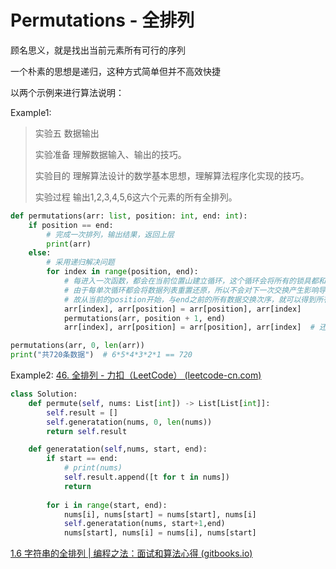 # Permutations - 全排列

顾名思义，就是找出当前元素所有可行的序列

一个朴素的思想是递归，这种方式简单但并不高效快捷



以两个示例来进行算法说明：

Example1: 

>实验五     数据输出
>
>实验准备
>理解数据输入、输出的技巧。
>
>实验目的
>理解算法设计的数学基本思想，理解算法程序化实现的技巧。
>
>实验过程
>输出1,2,3,4,5,6这六个元素的所有全排列。

```python
def permutations(arr: list, position: int, end: int):
    if position == end:
        # 完成一次排列，输出结果，返回上层
        print(arr)
    else:
        # 采用递归解决问题
        for index in range(position, end):
            # 每进入一次函数，都会在当前位置山建立循环，这个循环会将所有的锁具都和当前数进行一次交换
            # 由于每单次循环都会将数据列表重置还原，所以不会对下一次交换产生影响导致重复
            # 故从当前的position开始，与end之前的所有数据交换次序，就可以得到所有内容
            arr[index], arr[position] = arr[position], arr[index]
            permutations(arr, position + 1, end)
            arr[index], arr[position] = arr[position], arr[index]  # 还原到交换前的状态，为了进行下一次交换

permutations(arr, 0, len(arr))
print("共720条数据")  # 6*5*4*3*2*1 == 720
```



Example2: [46. 全排列 - 力扣（LeetCode） (leetcode-cn.com)](https://leetcode-cn.com/problems/permutations/)

```python
class Solution:
    def permute(self, nums: List[int]) -> List[List[int]]:
        self.result = []
        self.generatation(nums, 0, len(nums))
        return self.result

    def generatation(self,nums, start, end):
        if start == end:
            # print(nums)
            self.result.append([t for t in nums])
            return
        
        for i in range(start, end):
            nums[i], nums[start] = nums[start], nums[i]
            self.generatation(nums, start+1,end)
            nums[start], nums[i] = nums[i], nums[start]
```



[1.6 字符串的全排列 | 编程之法：面试和算法心得 (gitbooks.io)](https://wizardforcel.gitbooks.io/the-art-of-programming-by-july/content/01.06.html)